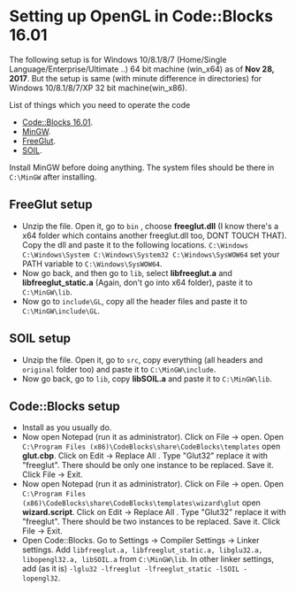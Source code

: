 # Setting up OpenGL in Code::Blocks 16.01

The following setup is for Windows 10/8.1/8/7 (Home/Single Language/Enterprise/Ultimate ..) 64 bit machine (win_x64) as of __Nov 28, 2017__.
But the setup is same (with minute difference in directories) for Windows 10/8.1/8/7/XP 32 bit machine(win_x86).

List of things which you need to operate the code
- [Code::Blocks 16.01](https://sourceforge.net/projects/codeblocks/files/Binaries/16.01/Windows/codeblocks-16.01-setup.exe/download).
- [MinGW](http://www.mingw.org/).
- [FreeGlut](https://www.transmissionzero.co.uk/files/software/development/GLUT/freeglut-MinGW.zip).
- [SOIL](www.lonesock.net/files/soil.zip).

Install MinGW before doing anything. The system files should be there in `C:\MinGW` after installing.

## FreeGlut setup
- Unzip the file. Open it, go to `bin` , choose **freeglut.dll** (I know there's a x64 folder which contains another freeglut.dll too, DONT TOUCH THAT). Copy the dll and paste it to the following locations.
``
C:\Windows
C:\Windows\System
C:\Windows\System32
C:\Windows\SysWOW64
``
set your PATH variable to `C:\Windows\SysWOW64`.
- Now go back, and then go to `lib`, select **libfreeglut.a** and **libfreeglut_static.a** (Again, don't go into x64 folder), paste it to `C:\MinGW\lib`.
- Now go to `include\GL`, copy all the header files and paste it to `C:\MinGW\include\GL`.

## SOIL setup
- Unzip the file. Open it, go to `src`, copy everything (all headers and `original` folder too) and paste it to `C:\MinGW\include`.
- Now go back, go to `lib`, copy **libSOIL.a** and paste it to `C:\MinGW\lib`.

## Code::Blocks setup
- Install as you usually do. 
- Now open Notepad (run it as administrator). Click on File -> open. Open `C:\Program Files (x86)\CodeBlocks\share\CodeBlocks\templates` open __glut.cbp__. Click on Edit -> Replace All . Type "Glut32" replace it with "freeglut". There should be only one instance to be replaced. Save it. Click File -> Exit.
- Now open Notepad (run it as administrator). Click on File -> open. Open `C:\Program Files (x86)\CodeBlocks\share\CodeBlocks\templates\wizard\glut` open __wizard.script__. Click on Edit -> Replace All . Type "Glut32" replace it with "freeglut". There should be two instances to be replaced. Save it. Click File -> Exit.
- Open Code::Blocks. Go to Settings -> Compiler Settings -> Linker settings. Add `libfreeglut.a, libfreeglut_static.a, libglu32.a, libopengl32.a, libSOIL.a` from `C:\MinGW\lib`. In other linker settings, add (as it is) `-lglu32 -lfreeglut -lfreeglut_static -lSOIL - lopengl32`.
